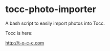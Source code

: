 tocc-photo-importer
===================

A bash script to easily import photos into Tocc.

Tocc is here:

  http://t-o-c-c.com

